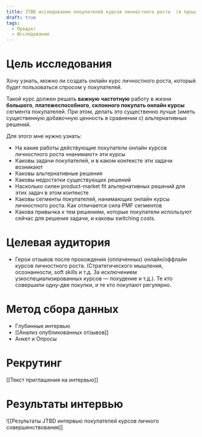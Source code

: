 ```yaml
---
title: JTBD исследование покупателей курсов личностного роста  (в процессе)
draft: true
tags:
  - Продукт
  - Исследование
---
```

# Цель исследования

Хочу узнать, можно ли создать онлайн курс личностного роста, который будет пользоваться спросом у покупателей.

Такой курс должен решать **важную** **частотную** работу в жизни **большого**, **платежеспособного**, **склонного покупать онлайн курсы** сегмента покупателей. При этом, делать это существенно лучше (иметь существенную добавочную ценность в сравнении с) альтернативных решений.

Для этого мне нужно узнать:

- На какие работы действующие покупатели онлайн курсов личностного роста «нанимают» эти курсы
- Каковы задачи покупателей, и в каком контексте эти задачи возникают
- Каковы альтернативные решения
- Каковы недостатки существующих решений
- Насколько силен product-market fit альтернативных решений для этих задач в этом контексте
- Каковы сегменты покупателей, нанимающих онлайн курсы личностного роста. Как отличается сила PMF сегментов
- Какова привычка к тем решениям, которые покупатели используют сейчас для решения задачи, и каковы switching costs.

# Целевая аудитория

- Герои отзывов после прохождения (оплаченных) онлайн/оффлайн курсов личностного роста. (Стратегического мышления, осознанности, soft skills и т.д. За исключением узкоспециализированных курсов — похудение и т.д.). Те кто совершили одну-две покупки, и те кто покупают регулярно.

# Метод сбора данных

- Глубинные интервью
- [[Анализ опубликованных отзывов]]
- Анкет и Опросы

# Рекрутинг

[[Текст приглашения на интервью]]

# Результаты интервью

![[Результаты JTBD интервью покупателей курсов личного совершенствования]]

